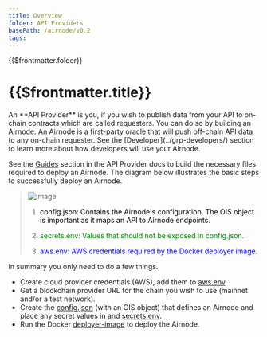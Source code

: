 ```yaml
---
title: Overview
folder: API Providers
basePath: /airnode/v0.2
tags:
---
```


<TitleSpan>{{$frontmatter.folder}}</TitleSpan>

# {{$frontmatter.title}}

<VersionWarning/>
An **API Provider** is you, if you wish to publish data from your API to
on-chain contracts which are called requesters. You can do so by building an
Airnode. An Airnode is a first-party oracle that will push off-chain API data to
any on-chain requester. See the [Developer](../grp-developers/) section to learn
more about how developers will use your Airnode.

See the [Guides](guides/build-an-airnode/api-integration.md) section in the API
Provider docs to build the necessary files required to deploy an Airnode. The
diagram below illustrates the basic steps to successfully deploy an Airnode.

> ![image](../assets/images/api-provider-overview.png)
>
> 1. <p class="diagram-line" style="color:black;">config.json: Contains the Airnode's 
>    configuration. The OIS object is important as it maps an API to Airnode endpoints.</p>
>
> 2. <p class="diagram-line" style="color:green;margin-top:10px;">secrets.env: Values 
>    that should not be exposed in config.json.</p>
>
> 3. <p class="diagram-line" style="color:blue;margin-top:10px;">aws.env: AWS 
>    credentials required by the Docker deployer image.</p>

In summary you only need to do a few things.

- Create cloud provider credentials (AWS), add them to
  [aws.env](../reference/templates/aws-env.md).
- Get a blockchain provider URL for the chain you wish to use (mainnet and/or a
  test network).
- Create the [config.json](../reference/templates/config-json.md) (with an OIS
  object) that defines an Airnode and place any secret values in and
  [secrets.env](../reference/templates/secrets-env.md).
- Run the Docker [deployer-image](./docker/deployer-image.md) to deploy the
  Airnode.
